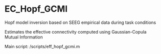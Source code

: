 # EC_Hopf_GCMI

Hopf model inversion based on SEEG empirical data during task conditions

Estimates the effective connectivity computed using Gaussian-Copula Mutual Information 

Main script: /scripts/eff_hopf_gcmi.m
